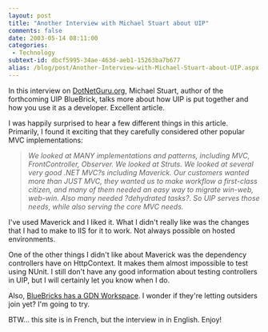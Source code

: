 ```yaml
---
layout: post
title: "Another Interview with Michael Stuart about UIP"
comments: false
date: 2003-05-14 08:11:00
categories:
 - Technology
subtext-id: dbcf5995-34ae-463d-aeb1-15263ba7b677
alias: /blog/post/Another-Interview-with-Michael-Stuart-about-UIP.aspx
---
```



In this interview on [DotNetGuru.org](http://www.dotnetguru.org/), Michael Stuart, author of the forthcoming UIP BlueBrick, talks more about how UIP is put together and how you use it as a developer. Excellent article.

I was happily surprised to hear a few different things in this article. Primarily, I found it exciting that they carefully considered other popular MVC implementations:

> _We looked at MANY implementations and patterns, including MVC, FrontController, Observer. We looked at Struts. We looked at several very good .NET MVC?s including Maverick. Our customers wanted more than JUST MVC, they wanted us to make workflow a first-class citizen, and many of them needed an easy way to migrate win-web, web-win. Also many needed ?dehydrated tasks?. So UIP serves those needs, while also serving the core MVC needs._

I've used Maverick and I liked it. What I didn't really like was the changes that I had to make to IIS for it to work. Not always possible on hosted environments.

One of the other things I didn't like about Maverick was the dependency controllers have on HttpContext. It makes them almost impossible to test using NUnit. I still don't have any good information about testing controllers in UIP, but I will certainly let you know when I do.

Also, [BlueBricks has a GDN Workspace](http://www.gotdotnet.com/Community/Workspaces/workspace.aspx?id=ba6270ca-f1cd-4489-8232-14815f9935ac). I wonder if they're letting outsiders join yet? I'm going to try.

BTW... this site is in French, but the interview in in English. Enjoy!
